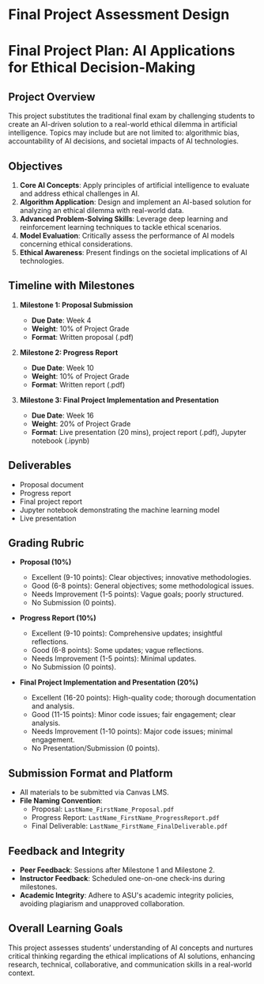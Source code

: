 Final Project Assessment Design
===============================

# Final Project Plan: AI Applications for Ethical Decision-Making

## Project Overview
This project substitutes the traditional final exam by challenging students to create an AI-driven solution to a real-world ethical dilemma in artificial intelligence. Topics may include but are not limited to: algorithmic bias, accountability of AI decisions, and societal impacts of AI technologies. 

## Objectives
1. **Core AI Concepts**: Apply principles of artificial intelligence to evaluate and address ethical challenges in AI.
2. **Algorithm Application**: Design and implement an AI-based solution for analyzing an ethical dilemma with real-world data.
3. **Advanced Problem-Solving Skills**: Leverage deep learning and reinforcement learning techniques to tackle ethical scenarios.
4. **Model Evaluation**: Critically assess the performance of AI models concerning ethical considerations.
5. **Ethical Awareness**: Present findings on the societal implications of AI technologies.

## Timeline with Milestones
1. **Milestone 1: Proposal Submission**
   - **Due Date**: Week 4
   - **Weight**: 10% of Project Grade
   - **Format**: Written proposal (.pdf)
  
2. **Milestone 2: Progress Report**
   - **Due Date**: Week 10
   - **Weight**: 10% of Project Grade
   - **Format**: Written report (.pdf)
  
3. **Milestone 3: Final Project Implementation and Presentation**
   - **Due Date**: Week 16
   - **Weight**: 20% of Project Grade
   - **Format**: Live presentation (20 mins), project report (.pdf), Jupyter notebook (.ipynb)

## Deliverables
- Proposal document
- Progress report
- Final project report
- Jupyter notebook demonstrating the machine learning model
- Live presentation

## Grading Rubric
- **Proposal (10%)**
  - Excellent (9-10 points): Clear objectives; innovative methodologies.
  - Good (6-8 points): General objectives; some methodological issues.
  - Needs Improvement (1-5 points): Vague goals; poorly structured.
  - No Submission (0 points).

- **Progress Report (10%)**
  - Excellent (9-10 points): Comprehensive updates; insightful reflections.
  - Good (6-8 points): Some updates; vague reflections.
  - Needs Improvement (1-5 points): Minimal updates.
  - No Submission (0 points).

- **Final Project Implementation and Presentation (20%)**
  - Excellent (16-20 points): High-quality code; thorough documentation and analysis.
  - Good (11-15 points): Minor code issues; fair engagement; clear analysis.
  - Needs Improvement (1-10 points): Major code issues; minimal engagement.
  - No Presentation/Submission (0 points).

## Submission Format and Platform
- All materials to be submitted via Canvas LMS.
- **File Naming Convention**: 
  - Proposal: `LastName_FirstName_Proposal.pdf`
  - Progress Report: `LastName_FirstName_ProgressReport.pdf`
  - Final Deliverable: `LastName_FirstName_FinalDeliverable.pdf`

## Feedback and Integrity
- **Peer Feedback**: Sessions after Milestone 1 and Milestone 2.
- **Instructor Feedback**: Scheduled one-on-one check-ins during milestones.
- **Academic Integrity**: Adhere to ASU's academic integrity policies, avoiding plagiarism and unapproved collaboration.

## Overall Learning Goals
This project assesses students’ understanding of AI concepts and nurtures critical thinking regarding the ethical implications of AI solutions, enhancing research, technical, collaborative, and communication skills in a real-world context.